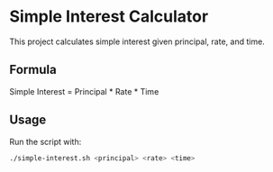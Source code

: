 # Simple Interest Calculator

This project calculates simple interest given principal, rate, and time.

## Formula
Simple Interest = Principal * Rate * Time

## Usage
Run the script with:
```bash
./simple-interest.sh <principal> <rate> <time>
